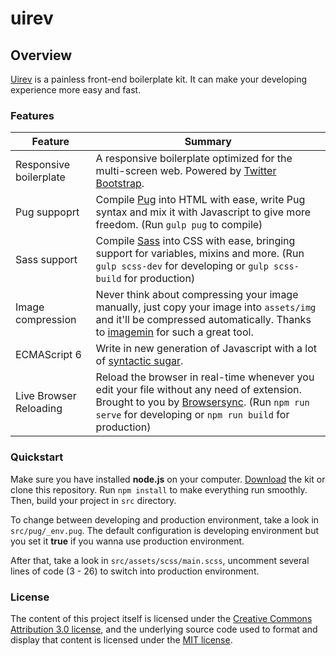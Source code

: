 # uirev

## Overview
[Uirev](https://github.com/jefrydco/uirev) is a painless front-end boilerplate kit. It can make your developing experience more easy and fast.

### Features
| Feature | Summary                                                                                                                                                                                                                                                     |
|---------|---------|
| Responsive boilerplate | A responsive boilerplate optimized for the multi-screen web. Powered by [Twitter Bootstrap](http://getbootstrap.com). |
| Pug suppoprt | Compile [Pug](https://pugjs.org) into HTML with ease, write Pug syntax and mix it with Javascript to give more freedom. (Run `gulp pug` to compile)|
| Sass support | Compile [Sass](http://sass-lang.com/) into CSS with ease, bringing support for variables, mixins and more. (Run `gulp scss-dev` for developing or `gulp scss-build` for production) |
| Image compression | Never think about compressing your image manually, just copy your image into `assets/img` and it'll be compressed automatically. Thanks to [imagemin](https://github.com/imagemin/imagemin) for such a great tool. |
| ECMAScript 6 | Write in new generation of Javascript with a lot of [syntactic sugar](https://en.wikipedia.org/wiki/Syntactic_sugar). |
| Live Browser Reloading | Reload the browser in real-time whenever you edit your file without any need of extension. Brought to you by [Browsersync](https://www.browsersync.io). (Run `npm run serve` for developing or `npm run build` for production) |
### Quickstart
Make sure you have installed **node.js** on your computer. [Download]() the kit or clone this repository. Run `npm install` to make everything run smoothly. Then, build your project in `src` directory.

To change between developing and production environment, take a look in `src/pug/_env.pug`. The default configuration is developing environment but you set it **true** if you wanna use production environment.

After that, take a look in `src/assets/scss/main.scss`, uncomment several lines of code (3 - 26) to switch into production environment.

### License
The content of this project itself is licensed under the [Creative Commons Attribution 3.0 license](http://creativecommons.org/licenses/by/3.0/us/deed.en_US), and the underlying source code used to format and display that content is licensed under the [MIT license](https://github.com/jefrydco/uirev/blob/master/LICENSE).
